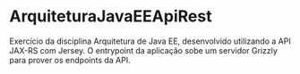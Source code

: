 # ArquiteturaJavaEEApiRest
Exercício da disciplina Arquitetura de Java EE, desenvolvido utilizando a API JAX-RS com Jersey. O entrypoint da aplicação sobe um servidor Grizzly para prover os endpoints da API.
